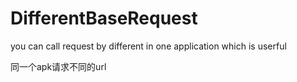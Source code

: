 # DifferentBaseRequest
you can call request by different in one application which is userful

同一个apk请求不同的url
